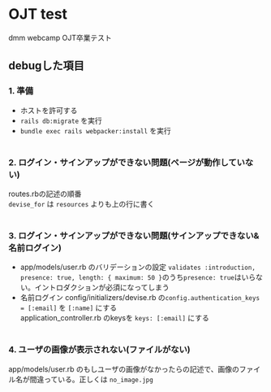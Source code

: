 # OJT test
dmm webcamp OJT卒業テスト
## debugした項目
### 1. 準備
- ホストを許可する
- `rails db:migrate` を実行
- `bundle exec rails webpacker:install` を実行
<br><br>
### 2. ログイン・サインアップができない問題(ページが動作していない)
routes.rbの記述の順番<br>
`devise_for` は `resources` よりも上の行に書く
<br><br>
### 3. ログイン・サインアップができない問題(サインアップできない&名前ログイン)
- app/models/user.rb のバリデーションの設定
`validates :introduction, presence: true, length: { maximum: 50 }`のうち`presence: true`はいらない。イントロダクションが必須になってしまう
- 名前ログイン
config/initializers/devise.rb の`config.authentication_keys = [:email]` を `[:name]` にする<br>
application_controller.rb のkeysを `keys: [:email]` にする
<br><br>
### 4. ユーザの画像が表示されない(ファイルがない)
app/models/user.rb のもしユーザの画像がなかったらの記述で、画像のファイル名が間違っている。正しくは `no_image.jpg`
<br><br>